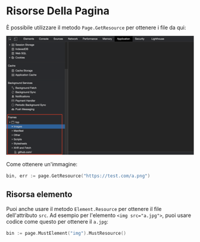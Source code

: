 # Risorse Della Pagina

È possibile utilizzare il metodo `Page.GetResource` per ottenere i file da qui:

![page-resources](page-resources.png)

Come ottenere un'immagine:

```go
bin, err := page.GetResource("https://test.com/a.png")
```

## Risorsa elemento

Puoi anche usare il metodo `Element.Resource` per ottenere il file dell'attributo `src`. Ad esempio per l'elemento `<img src="a.jpg">`, puoi usare codice come questo per ottenere il `a.jpg`:

```go
bin := page.MustElement("img").MustResource()
```
